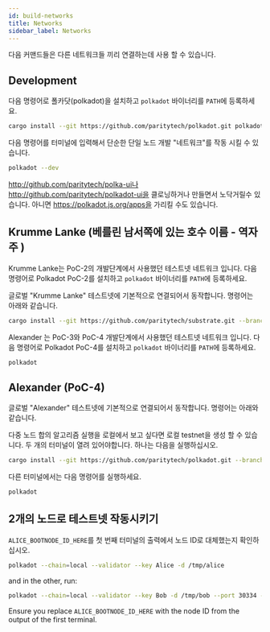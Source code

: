 ```yaml
---
id: build-networks
title: Networks
sidebar_label: Networks
---
```


다음 커맨드들은 다른 네트워크들 끼리 연결하는데 사용 할 수 있습니다.

## Development

다음 명령어로 폴카닷(polkadot)을 설치하고 `polkadot` 바이너리를 `PATH`에 등록하세요.

```bash
cargo install --git https://github.com/paritytech/polkadot.git polkadot
```

다음 명령어를 터미널에 입력해서 단순한 단일 노드 개발 "네트워크"를 작동 시킬 수 있습니다.

```bash
polkadot --dev
```

http://github.com/paritytech/polka-ui나 http://github.com/paritytech/polkadot-ui을 클로닝하거나 만들면서 노닥거릴수 있습니다. 아니면 https://polkadot.js.org/apps을 가리킬 수도 있습니다.

## Krumme Lanke (베를린 남서쪽에 있는 호수 이름 - 역자 주 )

Krumme Lanke는 PoC-2의 개발단계에서 사용했던 테스트넷 네트워크 입니다. 다음 명령어로 Polkadot PoC-2를 설치하고 `polkadot` 바이너리를 `PATH`에 등록하세요.

글로벌 "Krumme Lanke" 테스트넷에 기본적으로 연결되어서 동작합니다. 명령어는 아래와 같습니다.

```bash
cargo install --git https://github.com/paritytech/substrate.git --branch v0.2 polkadot
```

Alexander 는 PoC-3와 PoC-4 개발단계에서 사용했던 테스트넷 네트워크 입니다. 다음 명령어로 Polkadot PoC-4를 설치하고 `polkadot` 바이너리를 `PATH`에 등록하세요.

```bash
polkadot
```

## Alexander (PoC-4)

글로벌 "Alexander" 테스트넷에 기본적으로 연결되어서 동작합니다. 명령어는 아래와 같습니다.

다중 노드 합의 알고리즘 실행을 로컬에서 보고 싶다면 로컬 testnet을 생성 할 수 있습니다. 두 개의 터미널이 열려 있어야합니다. 하나는 다음을 실행하십시오.

```bash
cargo install --git https://github.com/paritytech/polkadot.git --branch v0.4 polkadot
```

다른 터미널에서는 다음 명령어를 실행하세요.

```bash
polkadot
```

## 2개의 노드로 테스트넷 작동시키기

`ALICE_BOOTNODE_ID_HERE`를 첫 번째 터미널의 출력에서 노드 ID로 대체했는지 확인하십시오.

```bash
polkadot --chain=local --validator --key Alice -d /tmp/alice
```

and in the other, run:

```bash
polkadot --chain=local --validator --key Bob -d /tmp/bob --port 30334 --bootnodes '/ip4/127.0.0.1/tcp/30333/p2p/ALICE_BOOTNODE_ID_HERE'
```

Ensure you replace `ALICE_BOOTNODE_ID_HERE` with the node ID from the output of the first terminal.
